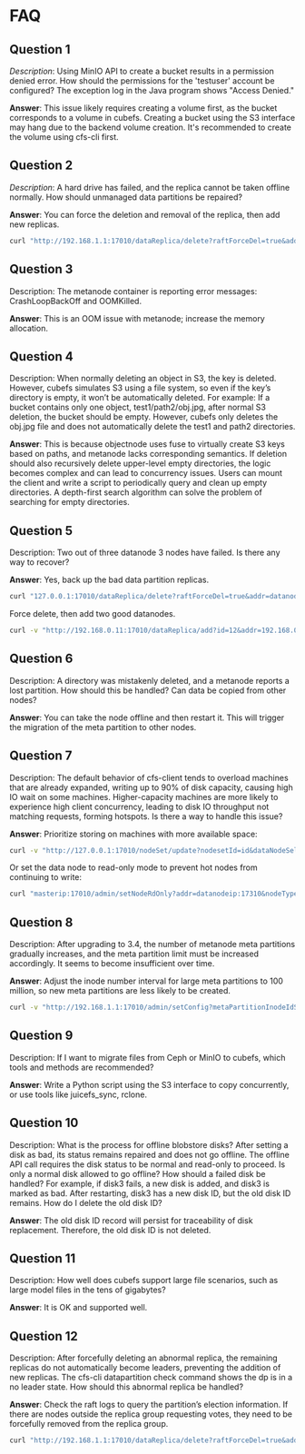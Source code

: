 # FAQ

## Question 1
_Description_: Using MinIO API to create a bucket results in a permission denied error. How should the permissions for the 'testuser' account be configured? The exception log in the Java program shows "Access Denied."

**Answer**: This issue likely requires creating a volume first, as the bucket corresponds to a volume in cubefs. Creating a bucket using the S3 interface may hang due to the backend volume creation. It's recommended to create the volume using cfs-cli first.

## Question 2
_Description_: A hard drive has failed, and the replica cannot be taken offline normally. How should unmanaged data partitions be repaired?

**Answer**: You can force the deletion and removal of the replica, then add new replicas.
```bash
curl "http://192.168.1.1:17010/dataReplica/delete?raftForceDel=true&addr=192.168.1.2:17310&id=35455&force=true"
```

## Question 3
Description: The metanode container is reporting error messages: CrashLoopBackOff and OOMKilled.

**Answer**: This is an OOM issue with metanode; increase the memory allocation.

## Question 4
Description: When normally deleting an object in S3, the key is deleted. However, cubefs simulates S3 using a file system, so even if the key’s directory is empty, it won’t be automatically deleted.
For example: If a bucket contains only one object, test1/path2/obj.jpg, after normal S3 deletion, the bucket should be empty. However, cubefs only deletes the obj.jpg file and does not automatically delete the test1 and path2 directories.

**Answer**: This is because objectnode uses fuse to virtually create S3 keys based on paths, and metanode lacks corresponding semantics. If deletion should also recursively delete upper-level empty directories, the logic becomes complex and can lead to concurrency issues. Users can mount the client and write a script to periodically query and clean up empty directories. A depth-first search algorithm can solve the problem of searching for empty directories.

## Question 5
Description: Two out of three datanode 3 nodes have failed. Is there any way to recover?

**Answer**: Yes, back up the bad data partition replicas.
```bash
curl "127.0.0.1:17010/dataReplica/delete?raftForceDel=true&addr=datanodeAddr:17310&id=47128"
```
Force delete, then add two good datanodes.
```bash
curl -v "http://192.168.0.11:17010/dataReplica/add?id=12&addr=192.168.0.33:17310"
```
## Question 6
Description: A directory was mistakenly deleted, and a metanode reports a lost partition. How should this be handled? Can data be copied from other nodes?

**Answer**: You can take the node offline and then restart it. This will trigger the migration of the meta partition to other nodes.

## Question 7
Description: The default behavior of cfs-client tends to overload machines that are already expanded, writing up to 90% of disk capacity, causing high IO wait on some machines. Higher-capacity machines are more likely to experience high client concurrency, leading to disk IO throughput not matching requests, forming hotspots. Is there a way to handle this issue?

**Answer**: Prioritize storing on machines with more available space:
```bash
curl -v "http://127.0.0.1:17010/nodeSet/update?nodesetId=id&dataNodeSelector=AvailableSpaceFirst"
```
Or set the data node to read-only mode to prevent hot nodes from continuing to write:
```bash
curl "masterip:17010/admin/setNodeRdOnly?addr=datanodeip:17310&nodeType=2&rdOnly=true"
```

## Question 8
Description: After upgrading to 3.4, the number of metanode meta partitions gradually increases, and the meta partition limit must be increased accordingly. It seems to become insufficient over time.

**Answer**: Adjust the inode number interval for large meta partitions to 100 million, so new meta partitions are less likely to be created.
```bash
curl -v "http://192.168.1.1:17010/admin/setConfig?metaPartitionInodeIdStep=100000000"
```

## Question 9
Description: If I want to migrate files from Ceph or MinIO to cubefs, which tools and methods are recommended?

**Answer**: Write a Python script using the S3 interface to copy concurrently, or use tools like juicefs_sync, rclone.

## Question 10
Description: What is the process for offline blobstore disks? After setting a disk as bad, its status remains repaired and does not go offline. The offline API call requires the disk status to be normal and read-only to proceed. Is only a normal disk allowed to go offline? How should a failed disk be handled? For example, if disk3 fails, a new disk is added, and disk3 is marked as bad. After restarting, disk3 has a new disk ID, but the old disk ID remains. How do I delete the old disk ID?

**Answer**: The old disk ID record will persist for traceability of disk replacement. Therefore, the old disk ID is not deleted.

## Question 11
Description: How well does cubefs support large file scenarios, such as large model files in the tens of gigabytes?

**Answer**: It is OK and supported well.

## Question 12
Description: After forcefully deleting an abnormal replica, the remaining replicas do not automatically become leaders, preventing the addition of new replicas. The cfs-cli datapartition check command shows the dp is in a no leader state. How should this abnormal replica be handled?

**Answer**: Check the raft logs to query the partition’s election information. If there are nodes outside the replica group requesting votes, they need to be forcefully removed from the replica group.
```bash
curl "http://192.168.1.1:17010/dataReplica/delete?raftForceDel=true&addr=192.168.1.2:17310&id=35455&force=true"
```